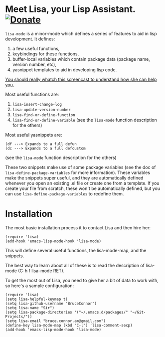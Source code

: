 Meet Lisa, your Lisp Assistant. [![Donate](https://www.paypalobjects.com/en_US/i/btn/btn_donate_LG.gif)](https://www.paypal.com/cgi-bin/webscr?cmd=_s-xclick&hosted_button_id=GLZLRLW72Q8G2)
====

`lisa-mode` is a minor-mode which defines a series of features to
aid in lisp development. It defines:
  1. a few useful functions,
  2. keybindings for these functions,
  3. buffer-local variables which contain package data (package name,
     version number, etc),
  4. yasnippet templates to aid in developing lisp code.
  
[You should really whatch this screencast to understand how she can
help you.]()

Most useful functions are: 
  1. `lisa-insert-change-log`
  2. `lisa-update-version-number`
  3. `lisa-find-or-define-function`
  4. `lisa-find-or-define-variable`
(see the `lisa-mode` function description for the others)

Most useful yasnippets are:

    (df ---> Expands to a full defun
    (dc ---> Expands to a full defcustom
(see the `lisa-mode` function description for the others)

These two snippets make use of some package variables (see the doc
of `lisa-define-package-variables` for more information). These
variables make the snippets super useful, and they are
automatically defined whenever you open an existing .el file or
create one from a template. If you create your file from scratch,
these won't be automatically defined, but you can use
`lisa-define-package-variables` to redefine them.

Installation
==============

The most basic installation process it to contact Lisa and then hire her:

    (require 'lisa)
    (add-hook 'emacs-lisp-mode-hook 'lisa-mode)

This will define several useful functions, the lisa-mode-map, and
the snippets.

The best way to learn about all of these is to read the description
of lisa-mode (C-h f lisa-mode RET).

To get the most out of Lisa, you need to give her a bit of data to
work with, so here's a sample configuration:

    (require 'lisa)
    (setq lisa-helpful-keymap t)
    (setq lisa-github-username "BruceConnor")
    (setq lisa-name "Sir")
    (setq lisa-package-directories '("~/.emacs.d/packages/" "~/Git-Projects/"))
    (setq lisa-email "bruce.connor.am@gmail.com")
    (define-key lisa-mode-map (kbd "C-;") 'lisa-comment-sexp)
    (add-hook 'emacs-lisp-mode-hook 'lisa-mode)

